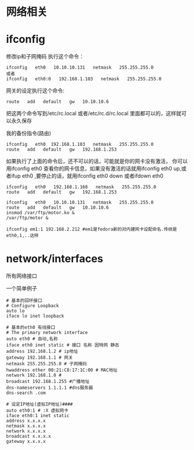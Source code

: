 # 网络相关

# ifconfig
修改ip和子网掩码   执行这个命令：

```
ifconfig   eth0   10.10.10.131   netmask   255.255.255.0
或者
ifconfig   eth0:0   192.168.1.103   netmask   255.255.255.0
```

网关的设定执行这个命令:
```
route   add   default   gw   10.10.10.6
```

把这两个命令写到/etc/rc.local   或者/etc/rc.d/rc.local   里面都可以的，这样就可以永久保存


我的备份指令(路由)

	ifconfig   eth0  192.168.1.103   netmask   255.255.255.0
 	route   add   default   gw   192.168.1.253

如果执行了上面的命令后，还不可以的话，可能就是你的网卡没有激活， 
你可以用ifconfig   eth0   查看你的网卡信息，如果没有激活的话就用ifconfig   eth0   up,或者ifup   eth0   ,要停止的话，就用ifconfig   eth0   down   或者ifdown   eth0

 
	ifconfig   eth0   192.168.1.168   netmask   255.255.255.0
	route   add   default   gw   192.168.1.253

	ifconfig   eth0   10.10.10.131   netmask   255.255.255.0
	route   add   default   gw   10.10.10.6
	insmod /var/ftp/motor.ko &
	/var/ftp/motor &

	ifconfig em1:1 192.168.2.212 #em1是fedora新的对内建网卡设配命名.传统是eth0,1,..这样

# network/interfaces

所有网络接口

一个简单例子

```
# 基本的回环接口
# Configure Loopback 
auto lo
iface lo inet loopback

# 基本的eth0 有线接口
# The primary network interface
auto eth0 # 自动,名称
iface eth0 inet static # 接口 名称 因特网 静态
address 192.168.1.2 # ip地址
gateway 192.168.1.1 # 网关
netmask 255.255.255.0 # 子网掩码
hwaddress ether 00:21:C8:17:1C:00 # MAC地址
network 192.168.1.0 # 
broadcast 192.168.1.255 #广播地址
dns-nameservers 1.1.1.1 #dns服务器
dns-search .com

# 设定IP地址(虚拟IP地址)####
auto eth0:1 # :X 虚拟网卡
iface eth0:1 inet static
address x.x.x.x
netmask x.x.x.x
network x.x.x.x
broadcast x.x.x.x
gateway x.x.x.x
```